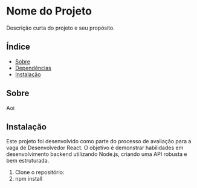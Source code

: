# Nome do Projeto

Descrição curta do projeto e seu propósito.

## Índice

- [Sobre](#sobre)
- [Dependências](#sobre)
- [Instalação](#instalação)


## Sobre

Aoi
## Instalação

Este projeto foi desenvolvido como parte do processo de avaliação para a vaga de Desenvolvedor React. O objetivo é demonstrar habilidades em desenvolvimento backend utilizando Node.js, criando uma API robusta e bem estruturada.

1. Clone o repositório:
2. npm install

